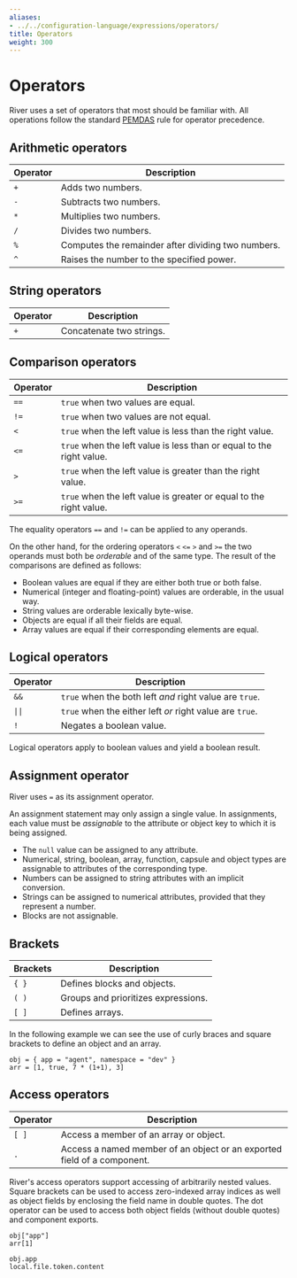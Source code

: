 ```yaml
---
aliases:
- ../../configuration-language/expressions/operators/
title: Operators
weight: 300
---
```


# Operators
River uses a set of operators that most should be familiar with. All operations
follow the standard [PEMDAS](https://en.wikipedia.org/wiki/Order_of_operations)
rule for operator precedence.

## Arithmetic operators

Operator | Description
-------- | -----------
`+`      | Adds two numbers.
`-`      | Subtracts two numbers.
`*`      | Multiplies two numbers.
`/`      | Divides two numbers.
`%`      | Computes the remainder after dividing two numbers.
`^`      | Raises the number to the specified power.

## String operators

Operator | Description
-------- | -----------
`+`      | Concatenate two strings.

## Comparison operators

Operator | Description
-------- | -----------
`==`     | `true` when two values are equal.
`!=`     | `true` when two values are not equal.
`<`      | `true` when the left value is less than the right value.
`<=`     | `true` when the left value is less than or equal to the right value.
`>`      | `true` when the left value is greater than the right value.
`>=`     | `true` when the left value is greater or equal to the right value.

The equality operators `==` and `!=` can be applied to any operands.

On the other hand, for the ordering operators `<` `<=` `>` and `>=` the two
operands must both be _orderable_ and of the same type. The result of the
comparisons are defined as follows:

* Boolean values are equal if they are either both true or both false.
* Numerical (integer and floating-point) values are orderable, in the usual
  way.
* String values are orderable lexically byte-wise.
* Objects are equal if all their fields are equal.
* Array values are equal if their corresponding elements are equal.

## Logical operators

Operator | Description
-------- | -----------
`&&`     | `true` when the both left _and_ right value are `true`.
`\|\|`     | `true` when the either left _or_ right value are `true`.
`!`      | Negates a boolean value.

Logical operators apply to boolean values and yield a boolean result.

## Assignment operator
River uses `=` as its assignment operator.

An assignment statement may only assign a single value.
In assignments, each value must be _assignable_ to the attribute or object key
to which it is being assigned.

* The `null` value can be assigned to any attribute.
* Numerical, string, boolean, array, function, capsule and object types are
  assignable to attributes of the corresponding type.
* Numbers can be assigned to string attributes with an implicit conversion.
* Strings can be assigned to numerical attributes, provided that they represent
  a number.
* Blocks are not assignable.

## Brackets

Brackets | Description
-------- | -----------
`{ }`    | Defines blocks and objects.
`( )`    | Groups and prioritizes expressions.
`[ ]`    | Defines arrays.

In the following example we can see the use of curly braces and square brackets
to define an object and an array.
```river
obj = { app = "agent", namespace = "dev" }
arr = [1, true, 7 * (1+1), 3]
```

## Access operators

Operator | Description
-------- | -----------
`[ ]`    | Access a member of an array or object.
`.`      | Access a named member of an object or an exported field of a component.

River's access operators support accessing of arbitrarily nested values.
Square brackets can be used to access zero-indexed array indices as well as
object fields by enclosing the field name in double quotes.
The dot operator can be used to access both object fields (without double
quotes) and component exports.
```river
obj["app"]
arr[1]

obj.app
local.file.token.content
```

